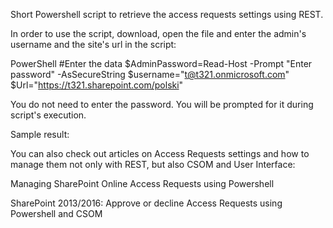Short Powershell script to retrieve the access requests settings using REST.

 

In order to use the script, download, open the file and enter the admin's username and the site's url in the script:

PowerShell
#Enter the data 
$AdminPassword=Read-Host -Prompt "Enter password" -AsSecureString 
$username="t@t321.onmicrosoft.com" 
$Url="https://t321.sharepoint.com/polski"
 
You do not need to enter the password. You will be prompted for it during script's execution.

 

Sample result:



 

 

You can also check out articles on Access Requests settings and how to manage them not only with REST, but also CSOM and User Interface:

Managing SharePoint Online Access Requests using Powershell

 SharePoint 2013/2016: Approve or decline Access Requests using Powershell and CSOM

 
